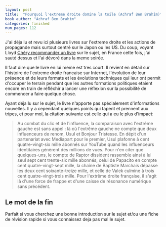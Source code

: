 ```yaml
---
layout: post
title:  "Pourquoi l'extreme droite domine la toile (Achraf Ben Brahim)"
book_author: "Achraf Ben Brahim"
categories: finished
num_pages: 112
---
```


J'ai déja lu et revu ici plusieurs livres sur l'extreme droite et les actions de propagande mais surtout centré sur le Japon ou les US. Du coup, voyant Lloyd [Chéry recommander un livre](https://twitter.com/LloydChery22/status/1681949959346696193) sur le sujet, en France cette fois, j'ai sauté dessus et l'ai dévoré dans la meme soirée.

Il faut dire que le livre en lui meme est tres court. Il revient en détail sur l'histoire de l'extreme droite francaise sur Internet, l'évolution de leur présence et de leurs formats et les évolutions techniques qui leur ont permit d'occuper le terrain pendant que les autres formations politiques etaient encore en train de réfléchir a lancer une réflexion sur la possibilité de commencer a faire quelque chose.

Ayant déja lu sur le sujet, le livre n'apporte pas spécialement d'informations nouvelles. Il y a cependant quelques points qui tapent et prennent aux tripes, et pour moi, la citation suivante est celle qui a eu le plus d'impact:

> Au combat du clic et de l'influence, la comparaison avec l'extrême gauche est sans appel : là où l'extrême gauche ne compte que deux influenceurs de renom, Usul et Bonjour Tristesse. En dépit d'un partenariat avec Mediapart pour le premier, Usul plafonne à cent quatre-vingt-six mille abonnés sur YouTube quand les influenceurs identitaires génèrent des millions de vues. Pour n'en citer que quelques-uns, le compte de Raptor dissident rassemble ainsi à lui seul sept cent trente-six mille abonnés, celui de Papacito en compte cent quatre-vingt-sept mille, la chaîne de Baptiste Marchais dépasse les deux cent soixante-treize mille, et celle de Valek culmine à trois cent quatre-vingt-trois mille. Pour l'extrême droite française, il s'agit là d'une force de frappe et d'une caisse de résonance numérique sans précédent.

## Le mot de la fin

Parfait si vous cherchez une bonne introduction sur le sujet et/ou une fiche de révision rapide si vous connaissez deja pas mal le sujet.
